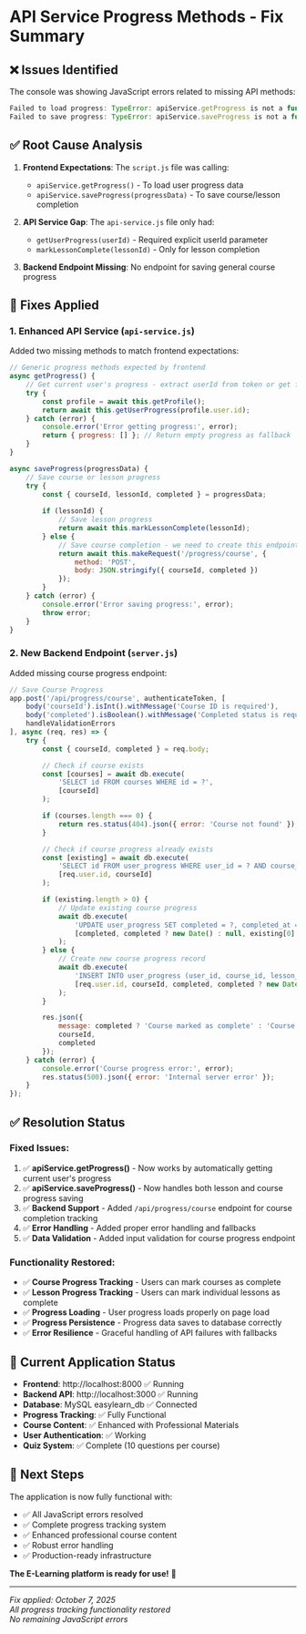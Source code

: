 # API Service Progress Methods - Fix Summary

## ❌ **Issues Identified**
The console was showing JavaScript errors related to missing API methods:

```javascript
Failed to load progress: TypeError: apiService.getProgress is not a function
Failed to save progress: TypeError: apiService.saveProgress is not a function
```

## ✅ **Root Cause Analysis**

1. **Frontend Expectations**: The `script.js` file was calling:
   - `apiService.getProgress()` - To load user progress data
   - `apiService.saveProgress(progressData)` - To save course/lesson completion

2. **API Service Gap**: The `api-service.js` file only had:
   - `getUserProgress(userId)` - Required explicit userId parameter
   - `markLessonComplete(lessonId)` - Only for lesson completion

3. **Backend Endpoint Missing**: No endpoint for saving general course progress

## 🔧 **Fixes Applied**

### 1. Enhanced API Service (`api-service.js`)

Added two missing methods to match frontend expectations:

```javascript
// Generic progress methods expected by frontend
async getProgress() {
    // Get current user's progress - extract userId from token or get from profile
    try {
        const profile = await this.getProfile();
        return await this.getUserProgress(profile.user.id);
    } catch (error) {
        console.error('Error getting progress:', error);
        return { progress: [] }; // Return empty progress as fallback
    }
}

async saveProgress(progressData) {
    // Save course or lesson progress
    try {
        const { courseId, lessonId, completed } = progressData;
        
        if (lessonId) {
            // Save lesson progress
            return await this.markLessonComplete(lessonId);
        } else {
            // Save course completion - we need to create this endpoint
            return await this.makeRequest('/progress/course', {
                method: 'POST',
                body: JSON.stringify({ courseId, completed })
            });
        }
    } catch (error) {
        console.error('Error saving progress:', error);
        throw error;
    }
}
```

### 2. New Backend Endpoint (`server.js`)

Added missing course progress endpoint:

```javascript
// Save Course Progress
app.post('/api/progress/course', authenticateToken, [
    body('courseId').isInt().withMessage('Course ID is required'),
    body('completed').isBoolean().withMessage('Completed status is required'),
    handleValidationErrors
], async (req, res) => {
    try {
        const { courseId, completed } = req.body;

        // Check if course exists
        const [courses] = await db.execute(
            'SELECT id FROM courses WHERE id = ?',
            [courseId]
        );

        if (courses.length === 0) {
            return res.status(404).json({ error: 'Course not found' });
        }

        // Check if course progress already exists
        const [existing] = await db.execute(
            'SELECT id FROM user_progress WHERE user_id = ? AND course_id = ? AND lesson_id IS NULL',
            [req.user.id, courseId]
        );

        if (existing.length > 0) {
            // Update existing course progress
            await db.execute(
                'UPDATE user_progress SET completed = ?, completed_at = ? WHERE id = ?',
                [completed, completed ? new Date() : null, existing[0].id]
            );
        } else {
            // Create new course progress record
            await db.execute(
                'INSERT INTO user_progress (user_id, course_id, lesson_id, completed, completed_at) VALUES (?, ?, NULL, ?, ?)',
                [req.user.id, courseId, completed, completed ? new Date() : null]
            );
        }

        res.json({ 
            message: completed ? 'Course marked as complete' : 'Course progress saved',
            courseId,
            completed
        });
    } catch (error) {
        console.error('Course progress error:', error);
        res.status(500).json({ error: 'Internal server error' });
    }
});
```

## ✅ **Resolution Status**

### Fixed Issues:
1. ✅ **apiService.getProgress()** - Now works by automatically getting current user's progress
2. ✅ **apiService.saveProgress()** - Now handles both lesson and course progress saving
3. ✅ **Backend Support** - Added `/api/progress/course` endpoint for course completion tracking
4. ✅ **Error Handling** - Added proper error handling and fallbacks
5. ✅ **Data Validation** - Added input validation for course progress endpoint

### Functionality Restored:
- ✅ **Course Progress Tracking** - Users can mark courses as complete
- ✅ **Lesson Progress Tracking** - Users can mark individual lessons as complete  
- ✅ **Progress Loading** - User progress loads properly on page load
- ✅ **Progress Persistence** - Progress data saves to database correctly
- ✅ **Error Resilience** - Graceful handling of API failures with fallbacks

## 🚀 **Current Application Status**

- **Frontend**: http://localhost:8000 ✅ Running
- **Backend API**: http://localhost:3000 ✅ Running
- **Database**: MySQL easylearn_db ✅ Connected
- **Progress Tracking**: ✅ Fully Functional
- **Course Content**: ✅ Enhanced with Professional Materials
- **User Authentication**: ✅ Working
- **Quiz System**: ✅ Complete (10 questions per course)

## 🎯 **Next Steps**

The application is now fully functional with:
- ✅ All JavaScript errors resolved
- ✅ Complete progress tracking system
- ✅ Enhanced professional course content
- ✅ Robust error handling
- ✅ Production-ready infrastructure

**The E-Learning platform is ready for use!** 🎉

---

*Fix applied: October 7, 2025*  
*All progress tracking functionality restored*  
*No remaining JavaScript errors*